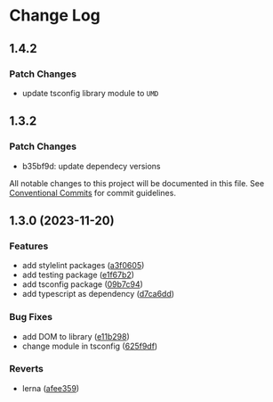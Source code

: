 # Change Log

## 1.4.2

### Patch Changes

- update tsconfig library module to `UMD`

## 1.3.2

### Patch Changes

- b35bf9d: update dependecy versions

All notable changes to this project will be documented in this file. See
[Conventional Commits](https://conventionalcommits.org) for commit guidelines.

## 1.3.0 (2023-11-20)

### Features

- add stylelint packages
  ([a3f0605](https://github.com/mauroreisvieira/harmonix-hub/commit/a3f06054e96476a46eaea6b60951e9d29b2a5b7c))
- add testing package
  ([e1f67b2](https://github.com/mauroreisvieira/harmonix-hub/commit/e1f67b2ef8ac9c94acbedb0455f234ebd984ca86))
- add tsconfig package
  ([09b7c94](https://github.com/mauroreisvieira/harmonix-hub/commit/09b7c944cd15dd83f7a1c2cab0154832878cbecc))
- add typescript as dependency
  ([d7ca6dd](https://github.com/mauroreisvieira/harmonix-hub/commit/d7ca6dd3e0111949e74f0b03047149914568f95a))

### Bug Fixes

- add DOM to library
  ([e11b298](https://github.com/mauroreisvieira/harmonix-hub/commit/e11b298b7eb5d4f664284211b3884688e404c629))
- change module in tsconfig
  ([625f9df](https://github.com/mauroreisvieira/harmonix-hub/commit/625f9dfd48519fbbf70cbb2c3b388773e488920b))

### Reverts

- lerna
  ([afee359](https://github.com/mauroreisvieira/harmonix-hub/commit/afee3594d1c9d8d0b2e77f3d1addba342fd360e1))
